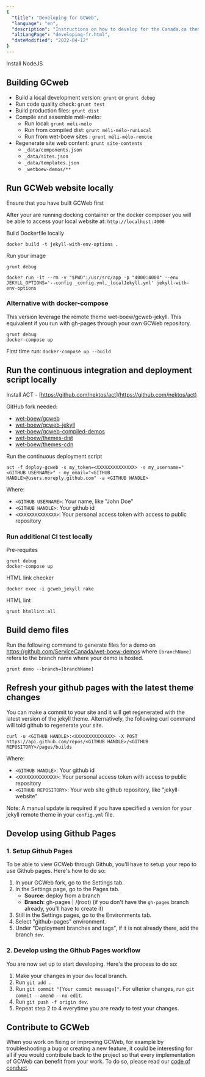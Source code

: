 ```yaml
---
{
  "title": "Developing for GCWeb",
  "language": "en",
  "description": "Instructions on how to develop for the Canada.ca theme.",
  "altLangPage": "developing-fr.html",
  "dateModified": "2022-04-12"
}
---
```


Install NodeJS

## Building GCweb

* Build a local development version: `grunt` or `grunt debug`
* Run code quality check: `grunt test`
* Build production files: `grunt dist`
* Compile and assemble méli-mélo:
  * Run local: `grunt méli-mélo`
  * Run from compiled dist: `grunt méli-mélo-runLocal`
  * Run from wet-boew sites : `grunt méli-mélo-remote`
* Regenerate site web content: `grunt site-contents`
  * `_data/components.json`
  * `_data/sites.json`
  * `_data/templates.json`
  * `_wetboew-demos/**`

## Run GCWeb website locally

Ensure that you have built GCWeb first

After your are running docking container or the docker composer you will be able to access your local website at: `http://localhost:4000`

Build Dockerfile locally

```shell
docker build -t jekyll-with-env-options .
```

Run your image

```shell
grunt debug

docker run -it --rm -v "$PWD":/usr/src/app -p "4000:4000" --env JEKYLL_OPTIONS='--config _config.yml,_localJekyll.yml' jekyll-with-env-options
```

### Alternative with docker-compose

This version leverage the remote theme wet-boew/gcweb-jekyll. This equivalent if you run with gh-pages through your own GCWeb repository.

```shell
grunt debug
docker-compose up
```

First time run: `docker-compose up --build`

## Run the continuous integration and deployment script locally

Install ACT - [https://github.com/nektos/act](https://github.com/nektos/act)

GitHub fork needed:

* [wet-boew/gcweb](https://github.com/wet-boew/gcweb)
* [wet-boew/gcweb-jekyll](https://github.com/wet-boew/gcweb-jekyll)
* [wet-boew/gcweb-compiled-demos](https://github.com/wet-boew/gcweb-compiled-demos)
* [wet-boew/themes-dist](https://github.com/wet-boew/themes-dist)
* [wet-boew/themes-cdn](https://github.com/wet-boew/themes-cdn)

Run the continuous deployment script

```shell
act -f deploy-gcweb -s my_token=<XXXXXXXXXXXXXX> -s my_username="<GITHUB USERNAME>" - my_email="<GITHUB HANDLE>@users.noreply.github.com" -a <GITHUB HANDLE>
```

Where:

* `<GITHUB USERNAME>`: Your name, like "John Doe"
* `<GITHUB HANDLE>`: Your github id
* `<XXXXXXXXXXXXXX>`: Your personal access token with access to public repository

### Run additional CI test locally

Pre-requites

```shell
grunt debug
docker-compose up

```

HTML link checker

```shell
docker exec -i gcweb_jekyll rake
```

HTML lint

```shell
grunt htmllint:all
```

## Build demo files

Run the following command to generate files for a demo on <https://github.com/ServiceCanada/wet-boew-demos> where `[branchName]` refers to the branch name where your demo is hosted.

`grunt demo --branch=[branchName]`

## Refresh your github pages with the latest theme changes

You can make a commit to your site and it will get regenerated with the latest version of the jekyll theme. Alternatively, the following curl command will told github to regenerate your site.

```shell
curl -u <GITHUB HANDLE>:<XXXXXXXXXXXXXX> -X POST https://api.github.com/repos/<GITHUB HANDLE>/<GITHUB REPOSITORY>/pages/builds
```

Where:

* `<GITHUB HANDLE>`: Your github id
* `<XXXXXXXXXXXXXX>`: Your personal access token with access to public repository
* `<GITHUB REPOSITORY>`: Your web site github repository, like "jekyll-website"

Note: A manual update is required if you have specified a version for your jekyll remote theme in your `config.yml` file.

## Develop using Github Pages

### 1. Setup Github Pages

To be able to view GCWeb through Github, you'll have to setup your repo to use Github pages. Here's how to do so:

1. In your GCWeb fork, go to the Settings tab.
2. In the Settings page, go to the Pages tab.
    * **Source**: deploy from a branch
    * **Branch**: gh-pages | /(root) (if you don't have the `gh-pages` branch already, you'll have to create it)
3. Still in the Settings pages, go to the Environments tab.
4. Select "github-pages" environment.
5. Under "Deployment branches and tags", if it is not already there, add the branch `dev`.

### 2. Develop using the Github Pages workflow

You are now set up to start developing. Here's the process to do so:

1. Make your changes in your `dev` local branch.
2. Run `git add .`
3. Run `git commit "[Your commit message]"`. For ulterior changes, run `git commit --amend --no-edit`.
4. Run `git push -f origin dev`.
5. Repeat step 2 to 4 everytime you are ready to test your changes.

## Contribute to GCWeb

When you work on fixing or improving GCWeb, for example by troubleshooting a bug or creating a new feature, it could be interesting for all if you would contribute back to the project so that every implementation of GCWeb can benefit from your work. To do so, please read our [code of conduct](https://github.com/wet-boew/GCWeb/blob/master/CONTRIBUTING.md).
